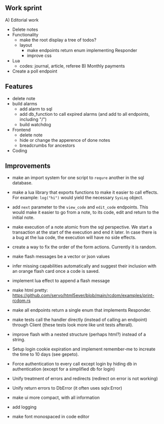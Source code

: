 Work sprint
-----------

A) Editorial work
  - Delete notes
  - Functionality
    - make the root display a tree of todos?
    - layout
      - make endpoints return enum implementing Responder
      - improve css
  - Lua
    - codes: journal, article, referee
B) Monthly payments
  - Create a poll endpoint

Features
--------

  - delete note
  - build alarms
    - add alarm to sql
    - add db_function to call expired alarms (and add to all endpoints, including "/")
    - build watchdog
- Frontend
  - delete note
  - hide or change the apperence of done notes
  - breadcrumbs for ancestors
- Coding

Improvements
------------

- make an import system for one script to `requre` another in the sql database.
- make a lua library that exports functions to make it easier to call effects. For example: `log("hi")` would yield the necessary `SysLog` object.
- add `next` parameter to the `view_code` and `edit_code` endpoints. This would make it easier to go from a note, to its code, edit and return to the initial note.
- make execution of a note atomic from the sql perspective. We start a transaction at the start of the execution and end it later. In case there is a bug at the lua code, the execution will have no side effects.
- create a way to fix the order of the form actions. Currently it is random.
- make flash messages be a vector or json values
- infer missing capabilities automatically and suggest their inclusion with an orange flash card once a code is saved.



- implement lua effect to append a flash message
- make html pretty: https://github.com/servo/html5ever/blob/main/rcdom/examples/print-rcdom.rs
- make all endpoints return a single enum that implements Responder.
- make tests call the handler directly (instead of calling an endpoint) through Client (these tests look more like unit tests afterall).
- improve flash with a nested structure (perhaps html?) instead of a string.
- Setup login cookie expiration and implement remember-me to increate the time to 10 days (see gepeto).
- Force authentication to every call except login by hiding db in authentication (except for a simplified db for login)
- Unify treatment of errors and redirects (redirect on error is not working)
- Unify return errors to DbError (it often uses sqlx:Error)
- make ui more compact, with all information
- add logging
- make font monospaced in code editor
